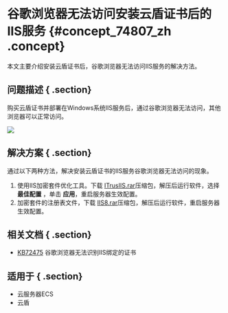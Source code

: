# 谷歌浏览器无法访问安装云盾证书后的IIS服务 {#concept_74807_zh .concept}

本文主要介绍安装云盾证书后，谷歌浏览器无法访问IIS服务的解决方法。

## 问题描述 { .section}

购买云盾证书并部署在Windows系统IIS服务后，通过谷歌浏览器无法访问，其他浏览器可以正常访问。

![](http://static-aliyun-doc.oss-cn-hangzhou.aliyuncs.com/assets/img/123601/155566713938717_zh-CN.png)

## 解决方案 { .section}

通过以下两种方法，解决安装云盾证书的IIS服务谷歌浏览器无法访问的现象。

1.  使用IIS加密套件优化工具。下载 [ITrusIIS.rar](http://alipay-rmsdeploy-image.cn-hangzhou.alipay.aliyun-inc.com/skylark/confluence/alibank/21443f32c0f8577862d48d85f7e15184.rar)压缩包，解压后运行软件，选择**最佳配置** ，单击 **应用**，重启服务器生效配置。
2.  加密套件的注册表文件，下载 [IIS8.rar](http://alipay-rmsdeploy-image.cn-hangzhou.alipay.aliyun-inc.com/skylark/confluence/alibank/f8f6753e2e4de66a1961879a3b862d56.rar)压缩包，解压后运行软件，重启服务器生效配置。

## 相关文档 { .section}

-   [KB72475](http://kb.aliyun-inc.com/kb/72475/cn/zh-cn) 谷歌浏览器无法识别IIS绑定的证书

## 适用于 { .section}

-   云服务器ECS
-   云盾

